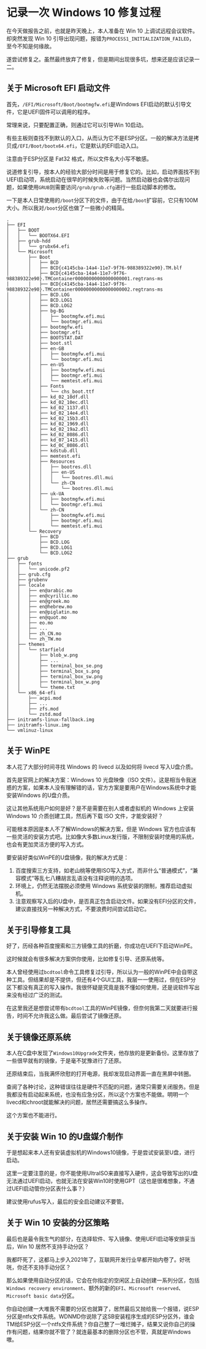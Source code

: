 # 记录一次 Windows 10 修复过程

在今天做报告之前，也就是昨天晚上，本人准备在 Win 10 上调试远程会议软件。却突然发现 Win 10 引导出现问题，报错为`PROCESS1_INITIALIZATION_FAILED`，至今不知是何缘故。

遂尝试修复之。虽然最终放弃了修复，但是期间出现很多坑，想来还是应该记录一二。



## 关于 Microsoft EFI 启动文件

首先，`/EFI/Microsoft/Boot/bootmgfw.efi`是Windows EFI启动的默认引导文件，它是UEFI固件可以调用的程序。

常理来说，只要配置正确，则通过它可以引导Win 10启动。

有些主板则查找不到默认的入口，从而认为它不是ESP分区。一般的解决方法是拷贝成`/EFI/Boot/bootx64.efi`，它是默认的EFI启动入口。

注意由于ESP分区是 Fat32 格式，所以文件名大小写不敏感。

说道修复引导，按本人的经验大部分时间是用于修复它的。比如，启动界面找不到UEFI启动项，系统启动在很早的时候失败等问题。当然启动器也会偶尔出现问题，如果使用`GRUB`则需要访问`/grub/grub.cfg`进行一些启动脚本的修改。

一下是本人日常使用的`/boot`分区下的文件，由于在给`/boot`扩容前，它只有100M大小。所以我对`/boot`分区也做了一些微小的精简。

```
.
├── EFI
│   ├── BOOT
│   │   └── BOOTX64.EFI
│   ├── grub-hdd
│   │   └── grubx64.efi
│   └── Microsoft
│       ├── Boot
│       │   ├── BCD
│       │   ├── BCD{c4145cba-14a4-11e7-9f76-988389322e90}.TM.blf
│       │   ├── BCD{c4145cba-14a4-11e7-9f76-988389322e90}.TMContainer00000000000000000001.regtrans-ms
│       │   ├── BCD{c4145cba-14a4-11e7-9f76-988389322e90}.TMContainer00000000000000000002.regtrans-ms
│       │   ├── BCD.LOG
│       │   ├── BCD.LOG1
│       │   ├── BCD.LOG2
│       │   ├── bg-BG
│       │   │   ├── bootmgfw.efi.mui
│       │   │   └── bootmgr.efi.mui
│       │   ├── bootmgfw.efi
│       │   ├── bootmgr.efi
│       │   ├── BOOTSTAT.DAT
│       │   ├── boot.stl
│       │   ├── en-GB
│       │   │   ├── bootmgfw.efi.mui
│       │   │   └── bootmgr.efi.mui
│       │   ├── en-US
│       │   │   ├── bootmgfw.efi.mui
│       │   │   ├── bootmgr.efi.mui
│       │   │   └── memtest.efi.mui
│       │   ├── Fonts
│       │   │   └── chs_boot.ttf
│       │   ├── kd_02_10df.dll
│       │   ├── kd_02_10ec.dll
│       │   ├── kd_02_1137.dll
│       │   ├── kd_02_14e4.dll
│       │   ├── kd_02_15b3.dll
│       │   ├── kd_02_1969.dll
│       │   ├── kd_02_19a2.dll
│       │   ├── kd_02_8086.dll
│       │   ├── kd_07_1415.dll
│       │   ├── kd_0C_8086.dll
│       │   ├── kdstub.dll
│       │   ├── memtest.efi
│       │   ├── Resources
│       │   │   ├── bootres.dll
│       │   │   ├── en-US
│       │   │   │   └── bootres.dll.mui
│       │   │   └── zh-CN
│       │   │       └── bootres.dll.mui
│       │   ├── uk-UA
│       │   │   ├── bootmgfw.efi.mui
│       │   │   └── bootmgr.efi.mui
│       │   └── zh-CN
│       │       ├── bootmgfw.efi.mui
│       │       ├── bootmgr.efi.mui
│       │       └── memtest.efi.mui
│       └── Recovery
│           ├── BCD
│           ├── BCD.LOG
│           ├── BCD.LOG1
│           └── BCD.LOG2
├── grub
│   ├── fonts
│   │   └── unicode.pf2
│   ├── grub.cfg
│   ├── grubenv
│   ├── locale
│   │   ├── en@arabic.mo
│   │   ├── en@cyrillic.mo
│   │   ├── en@greek.mo
│   │   ├── en@hebrew.mo
│   │   ├── en@piglatin.mo
│   │   ├── en@quot.mo
│   │   ├── eo.mo
│   │   ├── ...
│   │   ├── zh_CN.mo
│   │   └── zh_TW.mo
│   ├── themes
│   │   └── starfield
│   │       ├── blob_w.png
│   │       ├── ...
│   │       ├── terminal_box_se.png
│   │       ├── terminal_box_s.png
│   │       ├── terminal_box_sw.png
│   │       ├── terminal_box_w.png
│   │       └── theme.txt
│   └── x86_64-efi
│       ├── acpi.mod
│       ├── ...
│       ├── zfs.mod
│       └── zstd.mod
├── initramfs-linux-fallback.img
├── initramfs-linux.img
└── vmlinuz-linux
```



## 关于 WinPE

本人花了大部分时间寻找 Windows 的 livecd 以及如何将 livecd 写入U盘介质。

首先是官网上的解决方案：Windows 10 光盘映像（ISO 文件）。这是相当令我迷惑的方案，如果本人没有理解错的话，官方方案是要用户在Windows系统中才能安装Windows 的U盘介质。

这让其他系统用户如何是好？是不是需要在别人或者虚拟机的 Windows 上安装 Windows 10 介质创建工具，然后再下载 ISO 文件，才能安装好？

可能根本原因是本人不了解Windows的解决方案，但是 Windows 官方也应该有一些灵活的安装方式吧。比如像大多数Linux发行版，不限制安装时使用的系统，也会有更加灵活方便的写入方式。



要安装好类似WinPE的U盘镜像，我的解决方式是：

1. 百度搜索三方支持，如老山桃等使用ISO写入方式，而非什么“普通模式”，“兼容模式”等乱七八糟胡言乱语没有注释说明的选项。
2. 环境上，仍然无法摆脱必须使用 Windows 系统安装的限制，推荐启动虚拟机。
3. 注意观察写入后的U盘中，是否真正包含启动文件。如果没有EFI分区的文件，建议直接找另一种解决方式，不要浪费时间尝试启动它。





## 关于引导修复工具

好了，历经各种百度搜索和三方镜像工具的折磨，你成功在UEFI下启动WinPE。

这时候就会有很多解决方案供你使用，比如修复引导、还原系统等。

本人曾经使用过`bcdtool`命令工具修复过引导，所以认为一般的WinPE中会自带这种工具。但结果却是不提供，但还有4个GUI工具，我层一一使用过，但在ESP分区下都没有真正的写入操作。我很怀疑是究竟是我不懂如何使用，还是说软件写出来没有经过广泛的测试。



在这里我还是想尝试带有`bcdtool`工具的WinPE镜像，但奈何我第二天就要进行报告，时间不允许我这么做。最后尝试了镜像还原。



## 关于镜像还原系统

本人在C盘中发现了`Windows10Upgrade`文件夹，他存放的是更新备份。这里存放了一些很早就有的镜像，于是毫不犹豫进行了还原。

还原结束后，当我满怀欣慰的打开电源，我却发现启动界面一直在黑屏中转圈。

查阅了各种讨论，这种错误往往是硬件不匹配的问题，通常只需要关闭服务。但是我都没有启动起来系统，也没有应急分区，所以这个方案也不能做。明明一个livecd和chroot就能解决的问题，居然还需要搞这么多操作。

这个方案也不能进行。



## 关于安装 Win 10 的U盘媒介制作

于是想起来本人还有安装虚拟机的Windows10镜像，于是尝试安装至U盘，进行启动。

这里一定要注意的是，你不能使用UltraISO来直接写入硬件，这会导致写出的U盘无法通过UEFI启动，也就无法在安装Win10时使用GPT（这也是很难想象，不通过UEFI启动管你分区表什么事？）

建议使用rufus写入，最后的安全启动建议不要管。



## 关于 Win 10 安装的分区策略

最后也是最令我生气的部分，在选择软件、写入镜像、使用UEFI启动等安排妥当后，Win 10 居然不支持手动分区？

我都吓死了，这都马上步入2021年了，互联网开发行业早都开始内卷了。好咣咣，你还不支持手动分区？

那么如果使用自动分区的话，它会在你指定的空闲区上自动创建一系列分区，包括`Windows recovery environment`、额外的新的`EFI`、`Microsoft reserved`、`Microsoft basic data`分区。

你自动创建一大堆我不需要的分区也就算了，居然最后又抛给我一个报错，说ESP分区是ntfs文件系统。WDNMD你说除了这SB安装程序生成的ESP分区外，谁会TM给ESP分区一个ntfs文件系统？你自己整了一堆烂摊子，结果又说你自己的操作有问题，结果你就不管了？就连最基本的删除分区也不管，真就是Windows嗷。